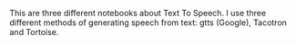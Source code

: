 This are three different notebooks about Text To Speech. I use  three different methods of generating speech from text: gtts (Google), Tacotron and Tortoise. 

